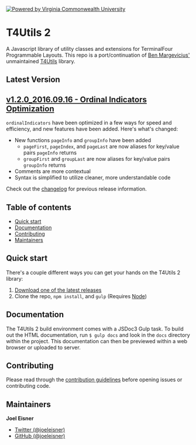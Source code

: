 [![Powered by Virginia Commonwealth University](https://t4tools.vcu.edu/github/images/powered-by.svg)](http://www.vcu.edu/)

# T4Utils 2
A Javascript library of utility classes and extensions for TerminalFour Programmable Layouts. This repo is a port/continuation of [Ben Margevicius'](https://github.com/bdm4) unmaintained [T4Utils](https://github.com/FPBSchoolOfNursing/T4Utils) library.

## Latest Version

## [v1.2.0_2016.09.16 - Ordinal Indicators Optimization](https://github.com/virginiacommonwealthuniversity/T4Utils2/releases/tag/v1.2.0_2016.09.16)
`ordinalIndicators` have been optimized in a few ways for speed and efficiency, and new features have been added. Here's what's changed:
* New functions `pageInfo` and `groupInfo` have been added
    * `pageFirst`, `pageIndex`, and `pageLast` are now aliases for key/value pairs `pageInfo` returns
    * `groupFirst` and `groupLast` are now aliases for key/value pairs `groupInfo` returns
* Comments are more contextual
* Syntax is simplified to utilize cleaner, more understandable code

Check out the [changelog](changelog.md) for previous release information.

## Table of contents
* [Quick start](#quick-start)
* [Documentation](#documentation)
* [Contributing](#contributing)
* [Maintainers](#maintainers)

## Quick start
There's a couple different ways you can get your hands on the T4Utils 2 library:

1. [Download one of the latest releases](https://github.com/virginiacommonwealthuniversity/T4Utils2/releases)
2. Clone the repo, `npm install`, and `gulp` (Requires [Node](https://nodejs.org/))

## Documentation
The T4Utils 2 build environment comes with a JSDoc3 Gulp task. To build out the HTML documentation, run `$ gulp docs` and look in the `docs` directory within the project. This documentation can then be previewed within a web browser or uploaded to server.

## Contributing
Please read through the [contribution guidelines](contribute.md) before opening issues or contributing code.

## Maintainers
**Joel Eisner**
* [Twitter (@joeleisner)](https://twitter.com/joeleisner)
* [GitHub (@joeleisner)](https://github.com/joeleisner)
